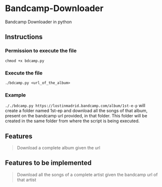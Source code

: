 # Bandcamp-Downloader
Bandcamp Downloader in python

## Instructions

### Permission to execute the file
`chmod +x bdcamp.py`

### Execute the file
`./bdcamp.py <url_of_the_album>`

### Example
`././bdcamp.py https://lostinmadrid.bandcamp.com/album/1st-e-p` will create a folder named 1st-ep and download all the songs of that album, present on the bandcamp url provided, in that folder. This folder will be created in the same folder from where the script is being executed.

## Features

> Download a complete album given the url

## Features to be implemented

> Download all the songs of a complete artist given the bandcamp url of that artist
